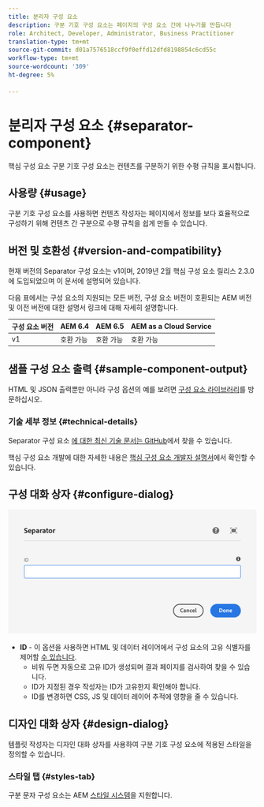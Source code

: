 ```yaml
---
title: 분리자 구성 요소
description: 구분 기호 구성 요소는 페이지의 구성 요소 간에 나누기를 만듭니다
role: Architect, Developer, Administrator, Business Practitioner
translation-type: tm+mt
source-git-commit: d01a7576518ccf9f0effd12dfd8198854c6cd55c
workflow-type: tm+mt
source-wordcount: '309'
ht-degree: 5%

---
```



# 분리자 구성 요소 {#separator-component}

핵심 구성 요소 구분 기호 구성 요소는 컨텐츠를 구분하기 위한 수평 규칙을 표시합니다.

## 사용량 {#usage}

구분 기호 구성 요소를 사용하면 컨텐츠 작성자는 페이지에서 정보를 보다 효율적으로 구성하기 위해 컨텐츠 간 구분으로 수평 규칙을 쉽게 만들 수 있습니다.

## 버전 및 호환성 {#version-and-compatibility}

현재 버전의 Separator 구성 요소는 v1이며, 2019년 2월 핵심 구성 요소 릴리스 2.3.0에 도입되었으며 이 문서에 설명되어 있습니다.

다음 표에서는 구성 요소의 지원되는 모든 버전, 구성 요소 버전이 호환되는 AEM 버전 및 이전 버전에 대한 설명서 링크에 대해 자세히 설명합니다.

| 구성 요소 버전 | AEM 6.4 | AEM 6.5 | AEM as a Cloud Service |
|---|---|---|---|
| v1 | 호환 가능 | 호환 가능 | 호환 가능 |

## 샘플 구성 요소 출력 {#sample-component-output}

HTML 및 JSON 출력뿐만 아니라 구성 옵션의 예를 보려면 [구성 요소 라이브러리](https://adobe.com/go/aem_cmp_library_separator)를 방문하십시오.

### 기술 세부 정보 {#technical-details}

Separator 구성 요소 [에 대한 최신 기술 문서는 GitHub](https://adobe.com/go/aem_cmp_tech_separator_v1)에서 찾을 수 있습니다.

핵심 구성 요소 개발에 대한 자세한 내용은 [핵심 구성 요소 개발자 설명서](/help/developing/overview.md)에서 확인할 수 있습니다.

## 구성 대화 상자 {#configure-dialog}

![분리 기호 구성 요소의 편집 대화 상자](/help/assets/separator-edit.png)

* **ID**  - 이 옵션을 사용하면 HTML 및 데이터 레이어에서 구성 요소의 고유 식별자를 제어할  [수 있습니다](/help/developing/data-layer/overview.md).
   * 비워 두면 자동으로 고유 ID가 생성되며 결과 페이지를 검사하여 찾을 수 있습니다.
   * ID가 지정된 경우 작성자는 ID가 고유한지 확인해야 합니다.
   * ID를 변경하면 CSS, JS 및 데이터 레이어 추적에 영향을 줄 수 있습니다.

## 디자인 대화 상자 {#design-dialog}

템플릿 작성자는 디자인 대화 상자를 사용하여 구분 기호 구성 요소에 적용된 스타일을 정의할 수 있습니다.

### 스타일 탭 {#styles-tab}

구분 문자 구성 요소는 AEM [스타일 시스템](/help/get-started/authoring.md#component-styling)을 지원합니다.
